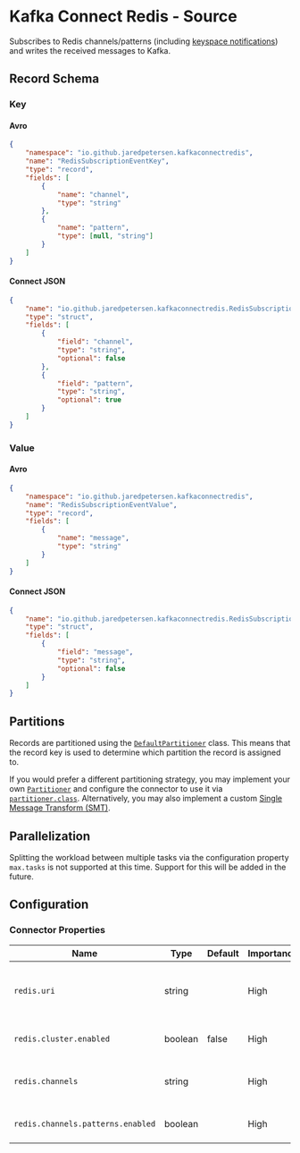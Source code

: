 # Kafka Connect Redis - Source
Subscribes to Redis channels/patterns (including [keyspace notifications](https://redis.io/topics/notifications)) and writes the received messages to Kafka.

## Record Schema

### Key
#### Avro
```json
{
    "namespace": "io.github.jaredpetersen.kafkaconnectredis",
    "name": "RedisSubscriptionEventKey",
    "type": "record",
    "fields": [
        {
            "name": "channel",
            "type": "string"
        },
        {
            "name": "pattern",
            "type": [null, "string"]
        }
    ]
}
```

#### Connect JSON
```json
{
    "name": "io.github.jaredpetersen.kafkaconnectredis.RedisSubscriptionEventKey",
    "type": "struct",
    "fields": [
        {
            "field": "channel",
            "type": "string",
            "optional": false
        },
        {
            "field": "pattern",
            "type": "string",
            "optional": true
        }
    ]
}
```

### Value
#### Avro
```json
{
    "namespace": "io.github.jaredpetersen.kafkaconnectredis",
    "name": "RedisSubscriptionEventValue",
    "type": "record",
    "fields": [
        {
            "name": "message",
            "type": "string"
        }
    ]
}
```

#### Connect JSON
```json
{
    "name": "io.github.jaredpetersen.kafkaconnectredis.RedisSubscriptionEventValue",
    "type": "struct",
    "fields": [
        {
            "field": "message",
            "type": "string",
            "optional": false
        }
    ]
}
```

## Partitions
Records are partitioned using the [`DefaultPartitioner`](https://github.com/apache/kafka/blob/trunk/clients/src/main/java/org/apache/kafka/clients/producer/internals/DefaultPartitioner.java) class. This means that the record key is used to determine which partition the record is assigned to.

If you would prefer a different partitioning strategy, you may implement your own [`Partitioner`](https://github.com/apache/kafka/blob/trunk/clients/src/main/java/org/apache/kafka/clients/producer/Partitioner.java) and configure the connector to use it via [`partitioner.class`](https://kafka.apache.org/documentation/#partitioner.class). Alternatively, you may also implement a custom [Single Message Transform (SMT)](https://docs.confluent.io/current/connect/transforms/index.html).

## Parallelization
Splitting the workload between multiple tasks via the configuration property `max.tasks` is not supported at this time. Support for this will be added in the future.

## Configuration
### Connector Properties
| Name                              | Type    | Default | Importance | Description                                             |
| --------------------------------- | ------- | ------- | ---------- | ------------------------------------------------------- |
| `redis.uri`                       | string  |         | High       | Redis connection information provided via a URI string. |
| `redis.cluster.enabled`           | boolean | false   | High       | Target Redis is running as a cluster.                   |
| `redis.channels`                  | string  |         | High       | Redis channels to subscribe to separated by commas.     |
| `redis.channels.patterns.enabled` | boolean |         | High       | Redis channels use patterns (PSUBSCRIBE).               |
